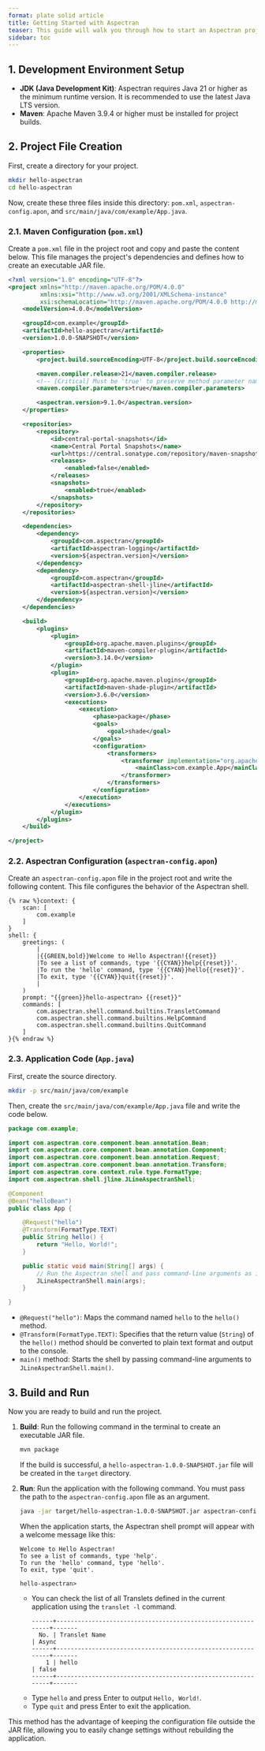 ```yaml
---
format: plate solid article
title: Getting Started with Aspectran
teaser: This guide will walk you through how to start an Aspectran project by creating a simple "Hello, World" command-line application.
sidebar: toc
---
```


## 1. Development Environment Setup

*   **JDK (Java Development Kit)**: Aspectran requires Java 21 or higher as the minimum runtime version. It is recommended to use the latest Java LTS version.
*   **Maven**: Apache Maven 3.9.4 or higher must be installed for project builds.

## 2. Project File Creation

First, create a directory for your project.

```bash
mkdir hello-aspectran
cd hello-aspectran
```

Now, create these three files inside this directory: `pom.xml`, `aspectran-config.apon`, and `src/main/java/com/example/App.java`.

### 2.1. Maven Configuration (`pom.xml`)

Create a `pom.xml` file in the project root and copy and paste the content below. This file manages the project's dependencies and defines how to create an executable JAR file.

```xml
<?xml version="1.0" encoding="UTF-8"?>
<project xmlns="http://maven.apache.org/POM/4.0.0"
         xmlns:xsi="http://www.w3.org/2001/XMLSchema-instance"
         xsi:schemaLocation="http://maven.apache.org/POM/4.0.0 http://maven.apache.org/xsd/maven-4.0.0.xsd">
    <modelVersion>4.0.0</modelVersion>

    <groupId>com.example</groupId>
    <artifactId>hello-aspectran</artifactId>
    <version>1.0.0-SNAPSHOT</version>

    <properties>
        <project.build.sourceEncoding>UTF-8</project.build.sourceEncoding>

        <maven.compiler.release>21</maven.compiler.release>
        <!-- [Critical] Must be 'true' to preserve method parameter names, which Aspectran requires for runtime argument mapping. -->
        <maven.compiler.parameters>true</maven.compiler.parameters>

        <aspectran.version>9.1.0</aspectran.version>
    </properties>

    <repositories>
        <repository>
            <id>central-portal-snapshots</id>
            <name>Central Portal Snapshots</name>
            <url>https://central.sonatype.com/repository/maven-snapshots/</url>
            <releases>
                <enabled>false</enabled>
            </releases>
            <snapshots>
                <enabled>true</enabled>
            </snapshots>
        </repository>
    </repositories>

    <dependencies>
        <dependency>
            <groupId>com.aspectran</groupId>
            <artifactId>aspectran-logging</artifactId>
            <version>${aspectran.version}</version>
        </dependency>
        <dependency>
            <groupId>com.aspectran</groupId>
            <artifactId>aspectran-shell-jline</artifactId>
            <version>${aspectran.version}</version>
        </dependency>
    </dependencies>

    <build>
        <plugins>
            <plugin>
                <groupId>org.apache.maven.plugins</groupId>
                <artifactId>maven-compiler-plugin</artifactId>
                <version>3.14.0</version>
            </plugin>
            <plugin>
                <groupId>org.apache.maven.plugins</groupId>
                <artifactId>maven-shade-plugin</artifactId>
                <version>3.6.0</version>
                <executions>
                    <execution>
                        <phase>package</phase>
                        <goals>
                            <goal>shade</goal>
                        </goals>
                        <configuration>
                            <transformers>
                                <transformer implementation="org.apache.maven.plugins.shade.resource.ManifestResourceTransformer">
                                    <mainClass>com.example.App</mainClass>
                                </transformer>
                            </transformers>
                        </configuration>
                    </execution>
                </executions>
            </plugin>
        </plugins>
    </build>

</project>
```

### 2.2. Aspectran Configuration (`aspectran-config.apon`)

Create an `aspectran-config.apon` file in the project root and write the following content. This file configures the behavior of the Aspectran shell.

```apon
{% raw %}context: {
    scan: [
        com.example
    ]
}
shell: {
    greetings: (
        |
        |{{GREEN,bold}}Welcome to Hello Aspectran!{{reset}}
        |To see a list of commands, type '{{CYAN}}help{{reset}}'.
        |To run the 'hello' command, type '{{CYAN}}hello{{reset}}'.
        |To exit, type '{{CYAN}}quit{{reset}}'.
        |
    )
    prompt: "{{green}}hello-aspectran> {{reset}}"
    commands: [
        com.aspectran.shell.command.builtins.TransletCommand
        com.aspectran.shell.command.builtins.HelpCommand
        com.aspectran.shell.command.builtins.QuitCommand
    ]
}{% endraw %}
```

### 2.3. Application Code (`App.java`)

First, create the source directory.
```bash
mkdir -p src/main/java/com/example
```
Then, create the `src/main/java/com/example/App.java` file and write the code below.

```java
package com.example;

import com.aspectran.core.component.bean.annotation.Bean;
import com.aspectran.core.component.bean.annotation.Component;
import com.aspectran.core.component.bean.annotation.Request;
import com.aspectran.core.component.bean.annotation.Transform;
import com.aspectran.core.context.rule.type.FormatType;
import com.aspectran.shell.jline.JLineAspectranShell;

@Component
@Bean("helloBean")
public class App {

    @Request("hello")
    @Transform(FormatType.TEXT)
    public String hello() {
        return "Hello, World!";
    }

    public static void main(String[] args) {
        // Run the Aspectran shell and pass command-line arguments as is.
        JLineAspectranShell.main(args);
    }

}
```
*   `@Request("hello")`: Maps the command named `hello` to the `hello()` method.
*   `@Transform(FormatType.TEXT)`: Specifies that the return value (`String`) of the `hello()` method should be converted to plain text format and output to the console.
*   `main()` method: Starts the shell by passing command-line arguments to `JLineAspectranShell.main()`.

## 3. Build and Run

Now you are ready to build and run the project.

1.  **Build**: Run the following command in the terminal to create an executable JAR file.
    ```bash
    mvn package
    ```
    If the build is successful, a `hello-aspectran-1.0.0-SNAPSHOT.jar` file will be created in the `target` directory.

2.  **Run**: Run the application with the following command. You must pass the path to the `aspectran-config.apon` file as an argument.
    ```bash
    java -jar target/hello-aspectran-1.0.0-SNAPSHOT.jar aspectran-config.apon
    ```

    When the application starts, the Aspectran shell prompt will appear with a welcome message like this:
    ```
    Welcome to Hello Aspectran!
    To see a list of commands, type 'help'.
    To run the 'hello' command, type 'hello'.
    To exit, type 'quit'.

    hello-aspectran>
    ```
    *   You can check the list of all Translets defined in the current application using the `translet -l` command.
        ```text
        ------+-------------------------------------------------------------+-------
          No. | Translet Name                                               | Async
        ------+-------------------------------------------------------------+-------
            1 | hello                                                       | false
        ------+-------------------------------------------------------------+-------
        ```
    *   Type `hello` and press Enter to output `Hello, World!`.
    *   Type `quit` and press Enter to exit the application.

This method has the advantage of keeping the configuration file outside the JAR file, allowing you to easily change settings without rebuilding the application.
